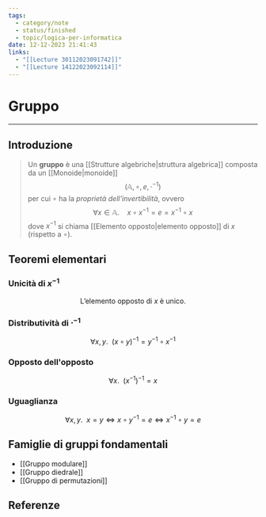 ```yaml
---
tags:
  - category/note
  - status/finished
  - topic/logica-per-informatica
date: 12-12-2023 21:41:43
links:
  - "[[Lecture 30112023091742]]"
  - "[[Lecture 14122023092114]]"
---
```

# Gruppo
---
## Introduzione
> Un **gruppo** è una [[Strutture algebriche|struttura algebrica]] composta da un [[Monoide|monoide]]
> $$(\mathbb{A}, \circ, e, \cdot^{-1})$$
> per cui $\circ$ ha la _proprietà dell'invertibilità_, ovvero
> $$\forall x \in \mathbb{A}. \ \ \ \ x \circ x^{-1} = e = x^{-1} \circ x$$
> dove $x^{-1}$ si chiama [[Elemento opposto|elemento opposto]] di $x$ (rispetto a $\circ$).

## Teoremi elementari
### Unicità di $x^{-1}$
$$\text{L'elemento opposto di } x \text{ è unico.}$$

### Distributività di $\cdot^{-1}$
$$\forall x, y. \ \ (x \circ y)^{-1} = y^{-1} \circ x^{-1}$$

### Opposto dell'opposto
$$\forall x. \ \ (x^{-1})^{-1} = x$$

### Uguaglianza
$$\forall x, y. \ \ x = y \iff x \circ y^{-1} = e \iff x^{-1} \circ y = e$$

## Famiglie di gruppi fondamentali
- [[Gruppo modulare]]
- [[Gruppo diedrale]]
- [[Gruppo di permutazioni]]

## Referenze